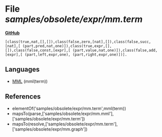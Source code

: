 # File _samples/obsolete/expr/mm.term_
**[GitHub](https://github.com/softlang/yas/blob/master/samples/obsolete/expr/mm.term)**
```
[class(true,nat,[],[]),class(false,zero,[nat],[]),class(false,succ,[nat],[ (part,pred,nat,one)]),class(true,expr,[],[]),class(false,const,[expr],[ (part,value,nat,one)]),class(false,add,[expr],[ (part,left,expr,one), (part,right,expr,one)])].
```

## Languages
* [MML](../languages/MML.md) (mml(term))

## References
* elementOf('samples/obsolete/expr/mm.term',mml(term))
* mapsTo(parse,['samples/obsolete/expr/mm.mml'],['samples/obsolete/expr/mm.term'])
* mapsTo(resolve,['samples/obsolete/expr/mm.term'],['samples/obsolete/expr/mm.graph'])

